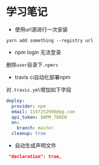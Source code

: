 # 学习笔记

* 使用url源进行一次安装

```shell
yarn add something --registry url 
```

* npm login 无法登录

删除`user`目录下`.npmrc`

* travis ci自动化部署npm

对`.travis.yml`增加如下字段
```yml
deploy:
  provider: npm
  email: 1197252996@qq.com
  api_token: $NPM_TOKEN
  on:
    branch: master
  cleanup: true
```

* 自动生成声明文件
```json
 "declaration": true, 
```